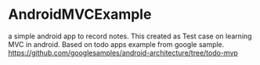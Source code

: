 # AndroidMVCExample
a simple android app to record notes. This created as Test case on learning MVC in android. Based on todo apps example from google sample.
https://github.com/googlesamples/android-architecture/tree/todo-mvp
